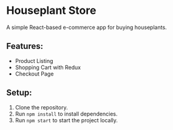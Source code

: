 # Houseplant Store
A simple React-based e-commerce app for buying houseplants.  
## Features:
- Product Listing
- Shopping Cart with Redux
- Checkout Page  
## Setup:
1. Clone the repository.
2. Run `npm install` to install dependencies.
3. Run `npm start` to start the project locally.
